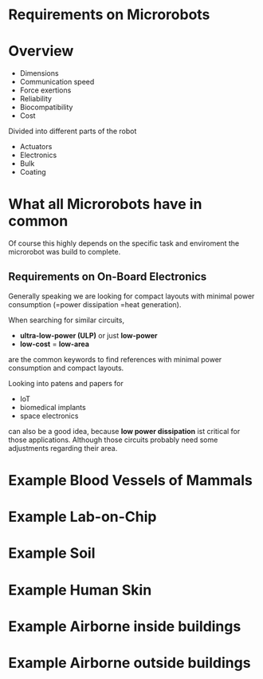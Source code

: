 # Requirements on Microrobots
# Overview


- Dimensions
- Communication speed
- Force exertions
- Reliability
- Biocompatibility
- Cost

Divided into different parts of the robot
- Actuators
- Electronics
- Bulk
- Coating



# What all Microrobots have in common
Of course this highly depends on the specific task and enviroment the microrobot was build to complete.
## Requirements on On-Board Electronics
Generally speaking we are looking for compact layouts with minimal power consumption (=power dissipation =heat generation).
<br>

When searching for similar circuits, 
- **ultra-low-power (ULP)** or just **low-power**   
- **low-cost** = **low-area**  

are the common keywords to find references with minimal power consumption and compact layouts. <br>

Looking into patens and papers for 
- IoT
- biomedical implants
- space electronics

can also be a good idea, because **low power dissipation** ist critical for those applications. Although those circuits probably need some adjustments regarding their area.

# Example Blood Vessels of Mammals
# Example Lab-on-Chip
# Example Soil
# Example Human Skin
# Example Airborne inside buildings
# Example Airborne outside buildings
